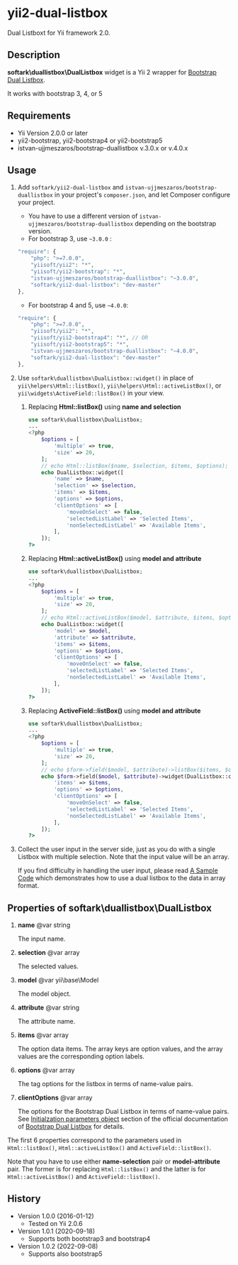 yii2-dual-listbox
=================

Dual Listboxt for Yii framework 2.0.

Description
-----------

**softark\duallistbox\DualListbox** widget is a Yii 2 wrapper for [Bootstrap Dual Listbox](https://github.com/istvan-ujjmeszaros/bootstrap-duallistbox).

It works with bootstrap 3, 4, or 5

Requirements
------------
+ Yii Version 2.0.0 or later
+ yii2-bootstrap, yii2-bootstrap4 or yii2-bootstrap5
+ istvan-ujjmeszaros/bootstrap-duallistbox v.3.0.x or v.4.0.x

Usage
-----
1. Add `softark/yii2-dual-listbox` and `istvan-ujjmeszaros/bootstrap-duallistbox` in your project's `composer.json`, and let Composer configure your project.

    + You have to use a different version of `istvan-ujjmeszaros/bootstrap-duallistbox` depending on the bootstrap version.
    + For bootstrap 3, use `~3.0.0` : 
    ```php
    "require": {
        "php": ">=7.0.0",
        "yiisoft/yii2": "*",
        "yiisoft/yii2-bootstrap": "*",
        "istvan-ujjmeszaros/bootstrap-duallistbox": "~3.0.0",
        "softark/yii2-dual-listbox": "dev-master"
    },
    ```
    * For bootstrap 4 and 5, use `~4.0.0`:
    ```php
    "require": {
        "php": ">=7.0.0",
        "yiisoft/yii2": "*",
        "yiisoft/yii2-bootstrap4": "*", // OR
        "yiisoft/yii2-bootstrap5": "*",
        "istvan-ujjmeszaros/bootstrap-duallistbox": "~4.0.0",
        "softark/yii2-dual-listbox": "dev-master"
    },
    ```
 
4. Use `softark\duallistbox\DualListbox::widget()` in place of `yii\helpers\Html::listBox()`, `yii\helpers\Html::activeListBox()`, or `yii\widgets\ActiveField::listBox()` in your view.

   1. Replacing **Html::listBox()** using **name and selection**
           
       ```php
       use softark\duallistbox\DualListbox;
       ...
       <?php
           $options = [
               'multiple' => true,
               'size' => 20,
           ];
           // echo Html::listBox($name, $selection, $items, $options);
           echo DualListbox::widget([
               'name' => $name,
               'selection' => $selection,
               'items' => $items,
               'options' => $options,
               'clientOptions' => [
                   'moveOnSelect' => false,
                   'selectedListLabel' => 'Selected Items',
                   'nonSelectedListLabel' => 'Available Items',
               ],
           ]);
       ?>
       ```

   2. Replacing **Html::activeListBox()** using **model and attribute**

       ```php
       use softark\duallistbox\DualListbox;
       ...
       <?php
           $options = [
               'multiple' => true,
               'size' => 20,
           ];
           // echo Html::activeListBox($model, $attribute, $items, $options);
           echo DualListbox::widget([
               'model' => $model,
               'attribute' => $attribute,
               'items' => $items,
               'options' => $options,
               'clientOptions' => [
                   'moveOnSelect' => false,
                   'selectedListLabel' => 'Selected Items',
                   'nonSelectedListLabel' => 'Available Items',
               ],
           ]);
       ?>
       ```

   3. Replacing **ActiveField::listBox()** using **model and attribute**

       ```php
       use softark\duallistbox\DualListbox;
       ...
       <?php
           $options = [
               'multiple' => true,
               'size' => 20,
           ];
           // echo $form->field($model, $attribute)->listBox($items, $options);
           echo $form->field($model, $attribute)->widget(DualListbox::className(),[
               'items' => $items,
               'options' => $options,
               'clientOptions' => [
                   'moveOnSelect' => false,
                   'selectedListLabel' => 'Selected Items',
                   'nonSelectedListLabel' => 'Available Items',
               ],
           ]);
       ?>
       ```

3. Collect the user input in the server side, just as you do with a single Listbox with multiple selection. Note that the input value will be an array.
   
   If you find difficulty in handling the user input, please read [A Sample Code](sample-code.md) which demonstrates how to use a dual listbox to the data in array format. 


Properties of softark\duallistbox\DualListbox
---------------------------------------------

1. **name** @var string

    The input name.

2. **selection** @var array

    The selected values.

3. **model** @var yii\base\Model

    The model object.

4. **attribute** @var string

    The attribute name.

5. **items** @var array

    The option data items. The array keys are option values, and the array values are the corresponding option labels. 

6. **options** @var array

   The tag options for the listbox in terms of name-value pairs.

7. **clientOptions** @var array

   The options for the Bootstrap Dual Listbox in terms of name-value pairs.
   See [Initialzation parameters object](https://github.com/istvan-ujjmeszaros/bootstrap-duallistbox/blob/master/README.md#initialization-parameters-object) section of the official documentation of [Bootstrap Dual Listbox](https://github.com/istvan-ujjmeszaros/bootstrap-duallistbox) for details.

The first 6 properties correspond to the parameters used in `Html::listBox()`, `Html::activeListBox()` and `ActiveField::listBox()`.

Note that you have to use either **name-selection** pair or **model-attribute** pair. The former is for replacing `Html::listBox()` and the latter is for `Html::activeListBox()` and `ActiveField::listBox()`.


History
-------

+ Version 1.0.0 (2016-01-12)
    + Tested on Yii 2.0.6
+ Version 1.0.1 (2020-09-18)
    + Supports both bootstrap3 and bootstrap4
+ Version 1.0.2 (2022-09-08)
    + Supports also bootstrap5
